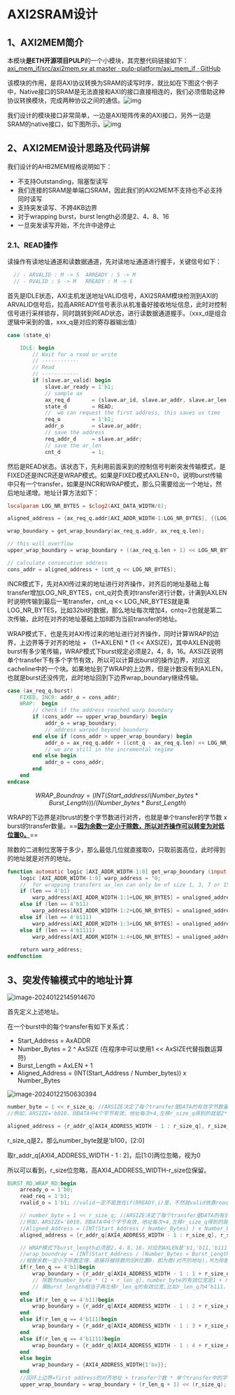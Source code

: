 # AXI2SRAM设计

## 1、AXI2MEM简介

本模块**是ETH开源项目PULP**的一个小模块，其完整代码链接如下：[axi_mem_if/src/axi2mem.sv at master · pulp-platform/axi_mem_if · GitHub](https://github.com/pulp-platform/axi_mem_if/blob/master/src/axi2mem.sv)

该模块的作用，是将AXI协议转换为SRAM的读写时序，就比如在下图这个例子中，Native接口的SRAM是无法直接和AXI的接口直接相连的，我们必须借助这种协议转换模块，完成两种协议之间的通信。![img](D:\lqh\Typora\图片\v2-d6afda33fd4584d8611e3e92776875aa_720w.webp)

我们设计的模块接口非常简单，一边是AXI矩阵传来的AXI接口，另外一边是SRAM的native接口，如下图所示。![img](D:\lqh\Typora\图片\v2-d98187be0081a543338bc0b5bf789dc9_720w.webp)

## 2、AXI2MEM设计思路及代码讲解

我们设计的AHB2MEM规格说明如下：

- 不支持Outstanding，阻塞型读写
- 我们连接的SRAM是单端口SRAM，因此我们的AXI2MEM不支持也不必支持同时读写
- 支持突发读写、不跨4KB边界
- 对于wrapping burst，burst length必须是2、4、8、16
- 一旦突发读写开始，不允许中途停止

### 2.1、READ操作

读操作有读地址通道和读数据通道，先对读地址通道进行握手，关键信号如下：

```verilog
  // - ARVALID : M -> S  ARREADY : S -> M
  // - RVALID : S -> M   RREADY : M -> S

```

首先是IDLE状态，AXI主机发送地址VALID信号，AXI2SRAM模块检测到AXI的ARVALID信号后，拉高ARREADY信号表示从机准备好接收地址信息，此时对控制信号进行采样锁存，同时跳转到READ状态，进行读数据通道握手。（xxx_d是组合逻辑中采到的值，xxx_q是对应的寄存器输出值）

```verilog
case (state_q)

    IDLE: begin
        // Wait for a read or write
        // ------------
        // Read
        // ------------
        if (slave.ar_valid) begin
            slave.ar_ready = 1'b1;
            // sample ax
            ax_req_d       = {slave.ar_id, slave.ar_addr, slave.ar_len, slave.ar_size, slave.ar_burst};
            state_d        = READ;
            //  we can request the first address, this saves us time
            req_o          = 1'b1;
            addr_o         = slave.ar_addr;
            // save the address
            req_addr_d     = slave.ar_addr;
            // save the ar_len
            cnt_d          = 1;
```

然后是READ状态。该状态下，先利用前面采到的控制信号判断突发传输模式，是FIXED还是INCR还是WRAP模式。如果是FIXED模式AXLEN=0，说明burst传输中只有一个transfer，如果是INCR和WRAP模式，那么只需要给出一个地址，然后地址递增。地址计算方法如下：

```verilog
localparam LOG_NR_BYTES = $clog2(AXI_DATA_WIDTH/8);

aligned_address = {ax_req_q.addr[AXI_ADDR_WIDTH-1:LOG_NR_BYTES], {{LOG_NR_BYTES}{1'b0}}};

wrap_boundary = get_wrap_boundary(ax_req_q.addr, ax_req_q.len);

// this will overflow
upper_wrap_boundary = wrap_boundary + ((ax_req_q.len + 1) << LOG_NR_BYTES);

// calculate consecutive address
cons_addr = aligned_address + (cnt_q << LOG_NR_BYTES);
```

INCR模式下，先对AXI传过来的地址进行对齐操作，对齐后的地址基础上每transfer增加LOG_NR_BYTES，cnt_q对负责对transfer进行计数，计满到AXLEN时说明传输到最后一笔transfer，cnt_q << LOG_NR_BYTES就是乘LOG_NR_BYTES，比如32bit的数据，那么地址每次增加4，cntq=2也就是第二次传输，此时在对齐的地址基础上加8即为当前transfer的地址。

WRAP模式下，也是先对AXI传过来的地址进行对齐操作，同时计算WRAP的边界，上边界等于对齐的地址 + （1+AXLEN) * (1 << AXSIZE)，其中AXLEN说明burst有多少笔传输，WRAP模式下burst规定必须是2，4，8，16。AXSIZE说明单个transfer下有多个字节有效，所以可以计算出burst的操作边界，对应这cacheline中的一个块。如果地址到了WRAP的上边界，但是计数没有到AXLEN，也就是burst还没传完，此时地址回到下边界wrap_boundary继续传输。

```verilog
case (ax_req_q.burst)
    FIXED, INCR: addr_o = cons_addr;
    WRAP:  begin
        // check if the address reached warp boundary
        if (cons_addr == upper_wrap_boundary) begin
            addr_o = wrap_boundary;
            // address warped beyond boundary
        end else if (cons_addr > upper_wrap_boundary) begin
            addr_o = ax_req_q.addr + ((cnt_q - ax_req_q.len) << LOG_NR_BYTES);
            // we are still in the incremental regime
        end else begin
            addr_o = cons_addr;
        end
    end
endcase
```

$$
WRAP\_Boundray = (INT(Start\_address / (Number\_bytes * Burst\_Length))) / (Number\_bytes * Burst\_Length)
$$

WRAP的下边界是对brust的整个字节数进行对齐，也就是单个transfer的字节数 x burst的transfer数量。==**<u>因为余数一定小于除数，所以对齐操作可以转变为对低位置0。</u>**== 

除数的二进制位宽等于多少，那么最低几位就直接取0，只取前面高位，此时得到的地址就是对齐的地址。

```verilog
function automatic logic [AXI_ADDR_WIDTH-1:0] get_wrap_boundary (input logic [AXI_ADDR_WIDTH-1:0] unaligned_address, input logic [7:0] len);
    logic [AXI_ADDR_WIDTH-1:0] warp_address = '0;
    //  for wrapping transfers ax_len can only be of size 1, 3, 7 or 15
    if (len == 4'b1)
        warp_address[AXI_ADDR_WIDTH-1:1+LOG_NR_BYTES] = unaligned_address[AXI_ADDR_WIDTH-1:1+LOG_NR_BYTES];
    else if (len == 4'b11)
        warp_address[AXI_ADDR_WIDTH-1:2+LOG_NR_BYTES] = unaligned_address[AXI_ADDR_WIDTH-1:2+LOG_NR_BYTES];
    else if (len == 4'b111)
        warp_address[AXI_ADDR_WIDTH-1:3+LOG_NR_BYTES] = unaligned_address[AXI_ADDR_WIDTH-3:2+LOG_NR_BYTES];
    else if (len == 4'b1111)
        warp_address[AXI_ADDR_WIDTH-1:4+LOG_NR_BYTES] = unaligned_address[AXI_ADDR_WIDTH-3:4+LOG_NR_BYTES];
 
    return warp_address;
endfunction
```

## 3、突发传输模式中的地址计算

![image-20240122145914670](D:\lqh\Typora\图片\image-20240122145914670.png)

首先定义上述地址。

在一个burst中的每个transfer有如下关系式：

- Start_Address = AxADDR
- Number_Bytes = 2 ^ AxSIZE (在程序中可以使用1 << AxSIZE代替指数运算符)	
- Burst_Length = AxLEN + 1
- Aligned_Address = (INT(Start_Address / Number_bytes)) x Number_Bytes     

![image-20240122150630394](D:\lqh\Typora\图片\image-20240122150630394.png)

```verilog
number_byte = 1 << r_size_q; //ARSIZE决定了每个transfer里DATA的有效字节数量，因此也决定了地址的增量
//例如，ARSIZE='b010，则DATA中4个字节有效，地址每次+4,左移r_size_q得到的就是2**r_size_q

aligned_address = {r_addr_q[AXI4_ADDRESS_WIDTH - 1 : r_size_q], r_size_q{1'b0}}; //以number_byte为除数对齐
```

r_size_q是2，那么number_byte就是'b100，[2:0]

取r_addr_q[AXI4_ADDRESS_WIDTH - 1 : 2]，后[1:0]两位忽略，视为0

所以可以看到，r_size位忽略，高AXI4_ADDRESS_WIDTH-r_size位保留。

```verilog
BURST_RD,WRAP_RD:begin
    arready_o = 1'b0;
    read_req = 1'b1;
    rvalid_o = 1'b1; //valid一定不能放在if(RREADY_i)里，不然就valid依靠readyl了(禁止)

    // number_byte = 1 << r_size_q; //ARSIZE决定了每个transfer里DATA的有效字节数量，因此也决定了地址的增量
    //例如，ARSIZE='b010，则DATA中4个字节有效，地址每次+4,左移r_size_q得到的就是2**r_size_q
    //Aligned_Address = (INT(Start_Address / Number_Bytes) ) x Number_Bytes.
    aligned_address = {r_addr_q[AXI4_ADDRESS_WIDTH - 1 : r_size_q], r_size_q{1'b0}}; //以number_byte为除数对齐

    // WRAP模式下burst_length必须是2，4，8，16，对应的AXLEN是'b1,'b11,'b111,'b1111
    //wrap_boundray = (INT(Start_Address / (Number_Bytes × Burst_Length))) × (Number_Bytes × Burst_Length).
    //根据余数一定小于除数定理，直接将被除数的后M位置0，即为商(对齐的地址)，M为除数的位宽，number_byte的有效位宽是1+r_size位
    if(r_len_q == 4'b1)begin
        wrap_boundary = {r_addr_q[AXI4_ADDRESS_WIDTH - 1 : 1 + r_size_q], {(1 + r_size_q){1'b0}}}; 
        // 除数为number_byte * (1 + r_len_q)，number_byte的有效位宽是1 + r_size，也就是[r_size : 0],
        // 乘Burst_length相当于再左移r_len_q的有效位宽,比如r_len_q为4’b111，则再左移3位
    end
    else if(r_len_q == 4'b11)begin
        wrap_boundary = {r_addr_q[AXI4_ADDRESS_WIDTH - 1 : 2 + r_size_q], {(1 + r_size_q){1'b0}}}; 
    end
    else if(r_len_q == 4'b111)begin
        wrap_boundary = {r_addr_q[AXI4_ADDRESS_WIDTH - 1 : 3 + r_size_q], {(1 + r_size_q){1'b0}}}; 
    end
    else if(r_len_q == 4'b1111)begin
        wrap_boundary = {r_addr_q[AXI4_ADDRESS_WIDTH - 1 : 4 + r_size_q], {(1 + r_size_q){1'b0}}}; 
    end
    else begin
        wrap_boundary = {AXI4_ADDRESS_WIDTH{1'bx}};
    end
    //回环上边界=first address的对齐地址 + transfer个数 * 单个transfer中的字节数量
    upper_wrap_boundary = wrap_boundary + (r_len_q + 1) << (r_size_q); // 一个数乘以2的指数，可以转换成这个数左移指数项
```

